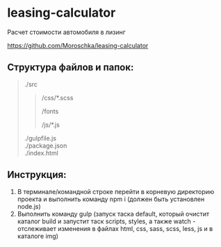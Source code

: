 # leasing-calculator
Расчет стоимости автомобиля в лизинг

https://github.com/Moroschka/leasing-calculator

## Структура файлов и папок:  
>./src  
>>  /css/*.scss
>>
>>  /fonts
>>
>>  /js/*.js
>>       
>./gulpfile.js  
>./package.json  
>./index.html  

## Инструкция:  
1. В терминале/командной строке перейти в корневую директорию проекта и выполнить команду npm i (должен быть установлен node.js) 
2. Выполнить команду gulp (запуск таска default, который очистит каталог build и запустит таск scripts, styles, а также watch - отслеживает изменения в файлах html, css, sass, scss, less, js и в каталоге img) 